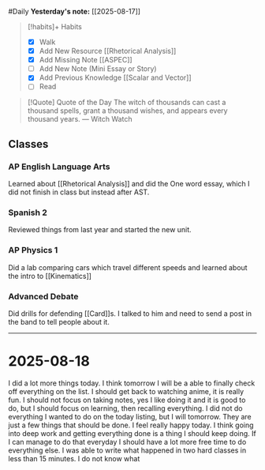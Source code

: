 #Daily
**Yesterday's note:** [[2025-08-17]]

> [!habits]+ Habits 
>- [x] Walk 
>- [x] Add New Resource [[Rhetorical Analysis]]
> - [x] Add Missing Note [[ASPEC]]
> - [ ] Add New Note (Mini Essay or Story)
> - [x] Add Previous Knowledge [[Scalar and Vector]]
> - [ ] Read

> [!Quote]  Quote of the Day
> The witch of thousands can cast a thousand spells, grant a thousand wishes, and appears every thousand years.
> — Witch Watch

## Classes 

### AP English Language Arts 
Learned about [[Rhetorical Analysis]] and did the One word essay, which I did not finish in class but instead after AST. 
### Spanish 2 
Reviewed things from last year and started the new unit.
### AP Physics 1 
Did a lab comparing cars which travel different speeds and learned about the intro to [[Kinematics]]
### Advanced Debate 
Did drills for defending [[Card]]s. I talked to him and need to send a post in the band to tell people about it. 

<hr>

# 2025-08-18


I did a lot more things today. I think tomorrow I will be a able to finally check off everything on the list. I should get back to watching anime, it is really fun. I should not focus on taking notes, yes I like doing it and it is good to do, but I should focus on learning, then recalling everything. I did not do everything I wanted to do on the today listing, but I will tomorrow. They are just a few things that should be done. I feel really happy today. I think going into deep work and getting everything done is a thing I should keep doing. If I can manage to do that everyday I should have a lot more free time to do everything else. I was able to write what happened in two hard classes in less than 15 minutes. I do not know what 